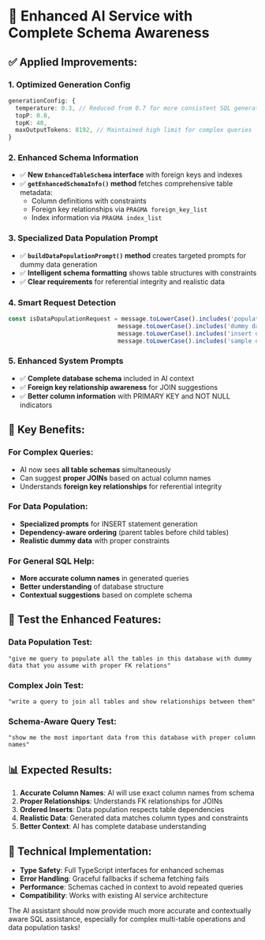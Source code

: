 # 🚀 Enhanced AI Service with Complete Schema Awareness

## ✅ **Applied Improvements:**

### 1. **Optimized Generation Config**
```typescript
generationConfig: {
  temperature: 0.3, // Reduced from 0.7 for more consistent SQL generation
  topP: 0.8,
  topK: 40,
  maxOutputTokens: 8192, // Maintained high limit for complex queries
}
```

### 2. **Enhanced Schema Information**
- ✅ **New `EnhancedTableSchema` interface** with foreign keys and indexes
- ✅ **`getEnhancedSchemaInfo()` method** fetches comprehensive table metadata:
  - Column definitions with constraints
  - Foreign key relationships via `PRAGMA foreign_key_list`
  - Index information via `PRAGMA index_list`

### 3. **Specialized Data Population Prompt**
- ✅ **`buildDataPopulationPrompt()` method** creates targeted prompts for dummy data generation
- ✅ **Intelligent schema formatting** shows table structures with constraints
- ✅ **Clear requirements** for referential integrity and realistic data

### 4. **Smart Request Detection**
```typescript
const isDataPopulationRequest = message.toLowerCase().includes('populate') || 
                               message.toLowerCase().includes('dummy data') ||
                               message.toLowerCase().includes('insert data') ||
                               message.toLowerCase().includes('sample data');
```

### 5. **Enhanced System Prompts**
- ✅ **Complete database schema** included in AI context
- ✅ **Foreign key relationship awareness** for JOIN suggestions
- ✅ **Better column information** with PRIMARY KEY and NOT NULL indicators

## 🎯 **Key Benefits:**

### **For Complex Queries:**
- AI now sees **all table schemas** simultaneously
- Can suggest **proper JOINs** based on actual column names
- Understands **foreign key relationships** for referential integrity

### **For Data Population:**
- **Specialized prompts** for INSERT statement generation
- **Dependency-aware ordering** (parent tables before child tables)
- **Realistic dummy data** with proper constraints

### **For General SQL Help:**
- **More accurate column names** in generated queries
- **Better understanding** of database structure
- **Contextual suggestions** based on complete schema

## 🧪 **Test the Enhanced Features:**

### **Data Population Test:**
```
"give me query to populate all the tables in this database with dummy data that you assume with proper FK relations"
```

### **Complex Join Test:**
```
"write a query to join all tables and show relationships between them"
```

### **Schema-Aware Query Test:**
```
"show me the most important data from this database with proper column names"
```

## 📊 **Expected Results:**

1. **Accurate Column Names**: AI will use exact column names from schema
2. **Proper Relationships**: Understands FK relationships for JOINs
3. **Ordered Inserts**: Data population respects table dependencies
4. **Realistic Data**: Generated data matches column types and constraints
5. **Better Context**: AI has complete database understanding

## 🔧 **Technical Implementation:**

- **Type Safety**: Full TypeScript interfaces for enhanced schemas
- **Error Handling**: Graceful fallbacks if schema fetching fails
- **Performance**: Schemas cached in context to avoid repeated queries
- **Compatibility**: Works with existing AI service architecture

The AI assistant should now provide much more accurate and contextually aware SQL assistance, especially for complex multi-table operations and data population tasks!
